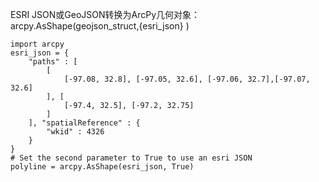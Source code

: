 ESRI JSON或GeoJSON转换为ArcPy几何对象：  
arcpy.AsShape(geojson_struct,{esri_json} )

	import arcpy
	esri_json = {
	    "paths" : [
	        [
				[-97.08, 32.8], [-97.05, 32.6], [-97.06, 32.7],[-97.07, 32.6]
			], [
				[-97.4, 32.5], [-97.2, 32.75]
			]
		], "spatialReference" : {
			"wkid" : 4326
		}
	}
	# Set the second parameter to True to use an esri JSON
	polyline = arcpy.AsShape(esri_json, True)
